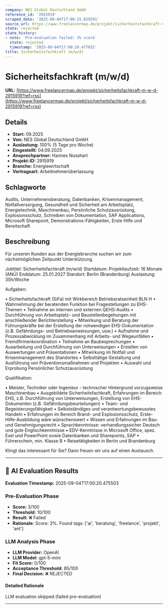 ```yaml
---
company: NES Global Deutschland GmbH
reference_id: '2915919'
scraped_date: '2025-09-04T17:00:15.829201'
source_url: https://www.freelancermap.de/projekt/sicherheitsfachkraft-m-w-d-2915919?ref=rss
state: rejected
state_history:
- note: 'Pre-evaluation failed: 3% score'
  state: rejected
  timestamp: '2025-09-04T17:00:20.477032'
title: Sicherheitsfachkraft (m/w/d)
---
```



# Sicherheitsfachkraft (m/w/d)
**URL:** [https://www.freelancermap.de/projekt/sicherheitsfachkraft-m-w-d-2915919?ref=rss](https://www.freelancermap.de/projekt/sicherheitsfachkraft-m-w-d-2915919?ref=rss)
## Details
- **Start:** 09.2025
- **Von:** NES Global Deutschland GmbH
- **Auslastung:** 100% (5 Tage pro Woche)
- **Eingestellt:** 04.09.2025
- **Ansprechpartner:** Hannes Nusshart
- **Projekt-ID:** 2915919
- **Branche:** Energiewirtschaft
- **Vertragsart:** Arbeitnehmerüberlassung

## Schlagworte
Audits, Unternehmensberatung, Datenbanken, Krisenmanagement, Notfallversorgung, Gesundheit und Sicherheit am Arbeitsplatz, Energietechnik, Maschinenbau, Persönliche Schutzausrüstung, Explosionsschutz, Schreiben von Dokumentation, SAP Applications, Microsoft Sharepoint, Demonstrations-Fähigkeiten, Erste Hilfe und Bereitschaft

## Beschreibung
Für unseren Kunden aus der Energiebranche suchen wir zum nächstmöglichen Zeitpunkt Unterstützung.

Jobtitel: Sicherheitsfachkraft (m/w/d)
Startdatum:
Projektlaufzeit: 16 Monate (ANÜ)
Enddatum: 25.01.2027
Standort: Berlin (Brandenburg)
Auslastung: 35h/Woche

Aufgaben:

• Sicherheitsfachkraft (SiFa) mit Wirkbereich Betriebsratseinheit BLN H
• Wahrnehmung der beratenden Funktion bei Fragestellungen zu EHS- Themen
• Teilnahme an internen und externen QEHS-Audits
• Durchführung von Arbeitsplatz- und Baustellenbegehungen mit anschließender Berichterstellung
• Mitwirkung und Beratung der Führungskräfte bei der Erstellung der notwendigen EHS-Dokumentation (z.B. Gefährdungs- und Betriebsanweisungen, usw.)
• Aufnahme und Prozessabwicklung im Zusammenhang mit Arbeits- und Wegeunfällen
• Fremdfirmenkoordination
• Teilnahme an Baubesprechungen
• Ausarbeitung und Durchführung von Unterweisungen
• Erstellen von Auswertungen und Präsentationen
• Mitwirkung im Notfall und Krisenmanagement des Standortes
• Selbsttätige Gestaltung und Ausführung von Präventionsmaßnahmen und Projekten
• Auswahl und Erprobung Persönlicher Schutzausrüstung

Qualifikation:

• Meister, Techniker oder Ingenieur - technischer Hintergrund vorzugsweise Maschinenbau
• Ausgebildete Sicherheitsfachkraft, Erfahrungen im Bereich EHS, z.B. Durchführung von Unterweisungen, Erstellung von EHS-Dokumenten (z.B. Gefährdungsbeurteilungen)
• Team- und Begeisterungsfähigkeit
• Selbstständiges und verantwortungsbewusstes Handeln
• Erfahrungen im Bereich Brand- und Explosionsschutz, Erste-Hilfe-Ausbildung wäre wünschenswert
• Wissen und Erfahrungen im Bau- und Genehmigungsrecht
• Sprachkenntnisse: verhandlungssicher Deutsch und gute Englischkenntnisse
• EDV-Kenntnisse in Microsoft Office, spez. Exel und PowerPoint sowie Datenbanken und Sharepoints, SAP
• Führerschein, min. Klasse B
• Reisetätigkeiten in Berlin und Brandenburg

Klingt das interessant für Sie? Dann freuen wir uns auf einen Austausch.

---

## 🤖 AI Evaluation Results

**Evaluation Timestamp:** 2025-09-04T17:00:20.475503

### Pre-Evaluation Phase
- **Score:** 3/100
- **Threshold:** 10/100
- **Result:** ❌ Failed
- **Rationale:** Score: 3%. Found tags: ['ai', 'beratung', 'freelance', 'projekt', 'ant']

### LLM Analysis Phase
- **LLM Provider:** OpenAI
- **LLM Model:** gpt-5-mini
- **Fit Score:** 0/100
- **Acceptance Threshold:** 85/100
- **Final Decision:** ❌ REJECTED

#### Detailed Rationale
LLM evaluation skipped (failed pre-evaluation)

---
